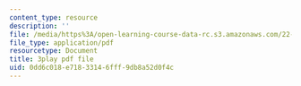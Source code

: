```yaml
---
content_type: resource
description: ''
file: /media/https%3A/open-learning-course-data-rc.s3.amazonaws.com/22-15-essential-numerical-methods-fall-2014/0dd6c018e71833146fff9db8a52d0f4c_NtMOab_nhs0.pdf
file_type: application/pdf
resourcetype: Document
title: 3play pdf file
uid: 0dd6c018-e718-3314-6fff-9db8a52d0f4c
---
```


